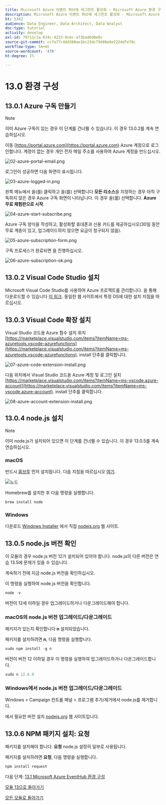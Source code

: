 ```yaml
---
title: Microsoft Azure 이벤트 허브에 세그먼트 활성화 - Microsoft Azure 환경 구성
description: Microsoft Azure 이벤트 허브에 세그먼트 활성화 - Microsoft Azure 환경 구성
kt: 5342
audience: Data Engineer, Data Architect, Data Analyst
doc-type: tutorial
activity: develop
exl-id: 79711c1a-674c-4233-9c6c-af3bad6d0e0c
source-git-commit: cc7a77c4dd380ae1bc23dc75608e8e2224dfe78c
workflow-type: tm+mt
source-wordcount: '478'
ht-degree: 1%

---
```


# 13.0 환경 구성

## 13.0.1 Azure 구독 만들기

>[!NOTE]
>
>이미 Azure 구독이 있는 경우 이 단계를 건너뛸 수 있습니다. 이 경우 13.0.2를 계속 연습하십시오.

이동 [https://portal.azure.com](https://portal.azure.com) Azure 계정으로 로그인합니다. 계정이 없는 경우 개인 전자 메일 주소를 사용하여 Azure 계정을 만드십시오.

![02-azure-portal-email.png](./images/02-azure-portal-email.png)

로그인이 성공하면 다음 화면이 표시됩니다.

![03-azure-logged-in.png](./images/03-azure-logged-in.png)

왼쪽 메뉴에서 을(를) 클릭하고 을(를) 선택합니다 **모든 리소스**&#x200B;을 지정하는 경우 아직 구독하지 않은 경우 Azure 구독 화면이 나타납니다. 이 경우 을(를) 선택합니다. **Azure 무료 체험판으로 시작**.

![04-azure-start-subscribe.png](./images/04-azure-start-subscribe.png)

Azure 구독 양식을 작성하고, 활성화할 휴대폰과 신용 카드를 제공하십시오(30일 동안 무료 계층이 있고, 업그레이드하지 않으면 요금이 청구되지 않음).

![05-azure-subscription-form.png](./images/05-azure-subscription-form.png)

구독 프로세스가 완료되면 을 진행하십시오.

![06-azure-subscription-ok.png](./images/06-azure-subscription-ok.png)


## 13.0.2 Visual Code Studio 설치

Microsoft Visual Code Studio를 사용하여 Azure 프로젝트를 관리합니다. 을 통해 다운로드할 수 있습니다 [이 링크](https://code.visualstudio.com/download). 동일한 웹 사이트에서 특정 OS에 대한 설치 지침을 따르십시오.

## 13.0.3 Visual Code 확장 설치

Visual Studio 코드용 Azure 함수 설치 위치 [https://marketplace.visualstudio.com/items?itemName=ms-azuretools.vscode-azurefunctions](https://marketplace.visualstudio.com/items?itemName=ms-azuretools.vscode-azurefunctions). install 단추를 클릭합니다.

![07-azure-code-extension-install.png](./images/07-azure-code-extension-install.png)

다음 위치에서 Visual Studio 코드용 Azure 계정 및 로그인 설치 [https://marketplace.visualstudio.com/items?itemName=ms-vscode.azure-account](https://marketplace.visualstudio.com/items?itemName=ms-vscode.azure-account). install 단추를 클릭합니다.

![08-azure-account-extension-install.png](./images/08-azure-account-extension-install.png)

## 13.0.4 node.js 설치

>[!NOTE]
>
>이미 node.js가 설치되어 있으면 이 단계를 건너뛸 수 있습니다. 이 경우 13.0.5를 계속 연습하십시오.

### macOS

반드시 [홈브루](https://brew.sh/) 먼저 설치됩니다. 다음 지침을 따르십시오 [여기](https://brew.sh/).

![노드](./images/brew.png)

Homebrew를 설치한 후 다음 명령을 실행합니다.

```javascript
brew install node
```

### Windows

다운로드 [Windows Installer](https://nodejs.org/en/#home-downloadhead) 에서 직접 [nodejs.org](https://nodejs.org/en/) 웹 사이트.

## 13.0.5 node.js 버전 확인

이 모듈의 경우 node.js 버전 12가 설치되어 있어야 합니다. node.js의 다른 버전은 연습 13.5에 문제가 있을 수 있습니다.

계속하기 전에 지금 node.js 버전을 확인하십시오.

이 명령을 실행하여 node.js 버전을 확인합니다.

```javascript
node -v
```

버전이 12세 이하일 경우 업그레이드하거나 다운그레이드해야 합니다.

### macOS의 node.js 버전 업그레이드/다운그레이드

패키지가 있는지 확인합니다 **n** 설치되었습니다.

패키지를 설치하려면 **n**, 다음 명령을 실행합니다.

```javascript
sudo npm install -g n
```

버전이 버전 12 이하일 경우 이 명령을 실행하여 업그레이드하거나 다운그레이드합니다.

```javascript
sudo n 12.6.0
```

### Windows에서 node.js 버전 업그레이드/다운그레이드

Windows > Campaign 컨트롤 패널 > 프로그램 추가/제거에서 node.js를 제거합니다.

에서 필요한 버전 설치 [nodejs.org](https://nodejs.org/en/) 웹 사이트입니다.

## 13.0.6 NPM 패키지 설치: 요청

패키지를 설치해야 합니다. **요청** node.js 설정의 일부로 사용됩니다.

패키지를 설치하려면 **요청**, 다음 명령을 실행합니다.

```javascript
npm install request
```


다음 단계: [13.1 Microsoft Azure EventHub 환경 구성](./ex1.md)

[모듈 13으로 돌아가기](./segment-activation-microsoft-azure-eventhub.md)

[모든 모듈로 돌아가기](./../../overview.md)
